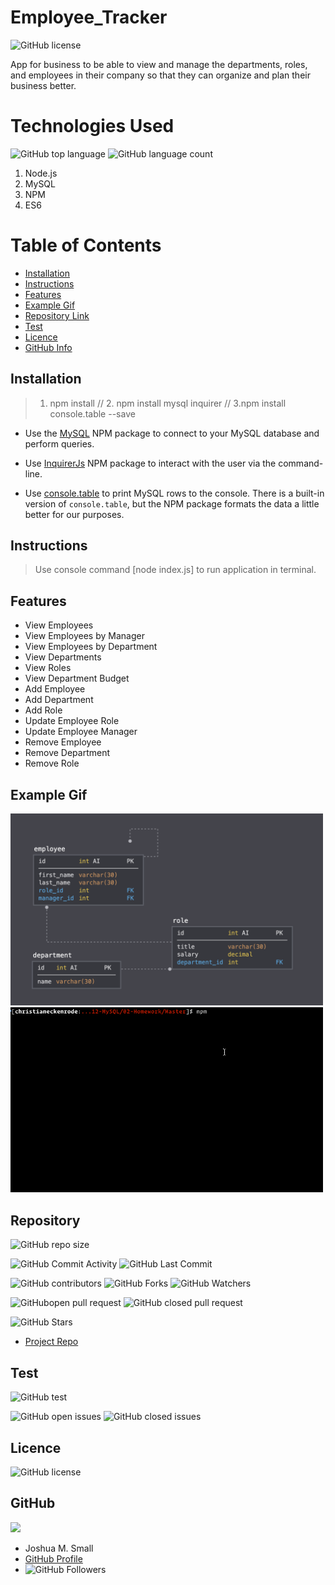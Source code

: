 # Employee_Tracker

![GitHub license](https://img.shields.io/badge/Made%20by-%40WasteOfADrumBum-green)

App for business to be able to view and manage the departments, roles, and employees in their company so that they can organize and plan their business better.

# Technologies Used

![GitHub top language](https://img.shields.io/github/languages/top/WasteOfADrumBum/MySQL-Employee-Tracker?color=green&logo=github&logoColor=green)
![GitHub language count](https://img.shields.io/github/languages/count/WasteOfADrumBum/MySQL-Employee-Tracker?color=green&logo=github&logoColor=green)

1. Node.js
2. MySQL
3. NPM
4. ES6

# Table of Contents

- [Installation](#installation)
- [Instructions](#instructions)
- [Features](#features)
- [Example Gif](#example-gif)
- [Repository Link](#Repository)
- [Test](#Test)
- [Licence](#Licence)
- [GitHub Info](#GitHub)

## Installation

> 1. npm install // 2. npm install mysql inquirer // 3.npm install console.table --save

- Use the [MySQL](https://www.npmjs.com/package/mysql) NPM package to connect to your MySQL database and perform queries.

- Use [InquirerJs](https://www.npmjs.com/package/inquirer/v/0.2.3) NPM package to interact with the user via the command-line.

- Use [console.table](https://www.npmjs.com/package/console.table) to print MySQL rows to the console. There is a built-in version of `console.table`, but the NPM package formats the data a little better for our purposes.

## Instructions

> Use console command [node index.js] to run application in terminal.

## Features

- View Employees
- View Employees by Manager
- View Employees by Department
- View Departments
- View Roles
- View Department Budget
- Add Employee
- Add Department
- Add Role
- Update Employee Role
- Update Employee Manager
- Remove Employee
- Remove Department
- Remove Role

## Example Gif

<img src="Assets/schema.png" width="500" />
<img src="Assets/employee-tracker.gif" width="500" />

## Repository

![GitHub repo size](https://img.shields.io/github/repo-size/WasteOfADrumBum/MySQL-Employee-Tracker?logo=github)

![GitHub Commit Activity](https://img.shields.io/github/commit-activity/m/WasteOfADrumBum/MySQL-Employee-Tracker)
![GitHub Last Commit](https://img.shields.io/github/last-commit/WasteOfADrumBum/MySQL-Employee-Tracker)

![GitHub contributors](https://img.shields.io/github/contributors/WasteOfADrumBum/MySQL-Employee-Tracker)
![GitHub Forks](https://img.shields.io/github/forks/WasteOfADrumBum/MySQL-Employee-Tracker?label=Fork)
![GitHub Watchers](https://img.shields.io/github/watchers/WasteOfADrumBum/MySQL-Employee-Tracker?label=Watch)

![GitHubopen pull request](https://img.shields.io/github/issues-pr/WasteOfADrumBum/MySQL-Employee-Tracker)
![GitHub closed pull request](https://img.shields.io/github/issues-pr-closed/WasteOfADrumBum/MySQL-Employee-Tracker)

![GitHub Stars](https://img.shields.io/github/stars/WasteOfADrumBum/MySQL-Employee-Tracker?style=social)

- [Project Repo](https://github.com/WasteOfADrumBum/MySQL-Employee-Tracker)

## Test

![GitHub test](https://img.shields.io/badge/test-100%25-success)

![GitHub open issues](https://img.shields.io/github/issues/WasteOfADrumBum/MySQL-Employee-Tracker)
![GitHub closed issues](https://img.shields.io/github/issues-closed/WasteOfADrumBum/MySQL-Employee-Tracker)

## Licence

![GitHub license](https://img.shields.io/badge/license-MIT-blue.svg)

## GitHub

<img src="https://avatars0.githubusercontent.com/u/66432859?v=4" width="250" />

- Joshua M. Small
- [GitHub Profile](https://github.com/WasteOfADrumBum)
- ![GitHub Followers](https://img.shields.io/github/followers/WasteOfADrumBum?label=Follow)
